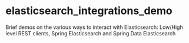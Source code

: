 # elasticsearch_integrations_demo
Brief demos on the various ways to interact with Elasticsearch: Low/High level REST clients, Spring Elasticsearch and Spring Data Elasticsearch 
